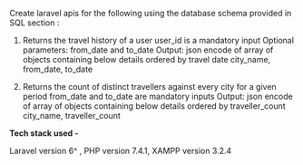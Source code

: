 Create laravel apis for the following using the database schema provided in SQL section :

1) Returns the travel history of a user
user_id is a mandatory input
Optional parameters: from_date and to_date
Output: json encode of array of objects containing below details ordered by travel date
city_name, from_date, to_date

2) Returns the count of distinct travellers against every city for a given period
from_date and to_date are mandatory inputs
Output: json encode of array of objects containing below details ordered by
traveller_count
city_name, traveller_count

<b>Tech stack used -</b>

Laravel version 6^ , PHP version 7.4.1, XAMPP version 3.2.4
